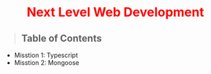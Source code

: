 <p>
 <h1 style="color:red;" align="center">Next Level Web Development</h1>
</p>


> ## Table of Contents
 - Misstion 1: Typescript 
 - Misstion 2: Mongoose

